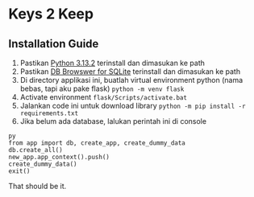 # Keys 2 Keep 
## Installation Guide

1. Pastikan [Python 3.13.2](https://www.python.org/) terinstall dan dimasukan ke path
2. Pastikan [DB Browswer for SQLite](https://sqlitebrowser.org/dl/) terinstall dan dimasukan ke path
3. Di directory applikasi ini, buatlah virtual environment python (nama bebas, tapi aku pake flask) `python -m venv flask`
4. Activate environment `flask/Scripts/activate.bat`
5. Jalankan code ini untuk download library `python -m pip install -r requirements.txt`
6. Jika belum ada database, lalukan perintah ini di console
```
py
from app import db, create_app, create_dummy_data
db.create_all()
new_app.app_context().push()
create_dummy_data()
exit()
```

That should be it.
